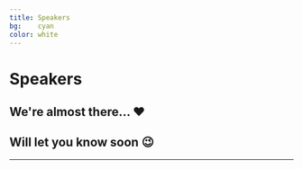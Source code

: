 ```yaml
---
title: Speakers
bg:    cyan
color: white
---
```

# Speakers

## We're almost there... ❤️

## Will let you know soon 😉

---

<!--
<a name="geek"></a>
{% include speaker-card.html avatarurl="geek.png" profilename=" "  affiliation="Geek Girls Carotts, Warsaw"%}

#### TBA
**Abstract:** TBA
**Bio:** TBA
-->
